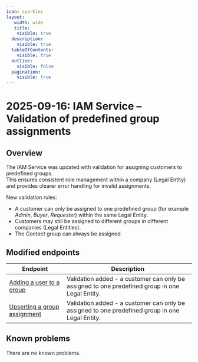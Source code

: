 ```yaml
---
icon: sparkles
layout:
   width: wide
   title:
    visible: true
  description:
    visible: true
  tableOfContents:
    visible: true
  outline:
    visible: false
  pagination:
    visible: true
---
```


# 2025-09-16: IAM Service – Validation of predefined group assignments

## Overview

The IAM Service was updated with validation for assigning customers to predefined groups.  
This ensures consistent role management within a company (Legal Entity) and provides clearer error handling for invalid assignments.

New validation rules:
* A customer can only be assigned to one predefined group (for example *Admin*, *Buyer*, *Requester*) within the same Legal Entity.  
* Customers may still be assigned to different groups in different companies (Legal Entities).  
* The *Contact* group can always be assigned.  

## Modified endpoints

| Endpoint | Description |
|----------|-------------|
| [Adding a user to a group](https://developer.emporix.io/api-references/api-guides/users-and-permissions/iam/api-reference/group-assignments#post-iam-tenant-groups-groupid-users) | Validation added - a customer can only be assigned to one predefined group in one Legal Entity. |
| [Upserting a group assignment](https://developer.emporix.io/api-references/api-guides/users-and-permissions/iam/api-reference/group-assignments#put-iam-tenant-groups-groupid-users-usertype-userid) | Validation added - a customer can only be assigned to one predefined group in one Legal Entity. |


## Known problems

There are no known problems.

